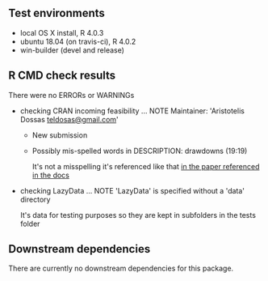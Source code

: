 ## Test environments
* local OS X install, R 4.0.3
* ubuntu 18.04 (on travis-ci), R 4.0.2
* win-builder (devel and release)

## R CMD check results
There were no ERRORs or WARNINGs

* checking CRAN incoming feasibility ... NOTE
Maintainer: 'Aristotelis Dossas <teldosas@gmail.com>'

  * New submission

  * Possibly mis-spelled words in DESCRIPTION:
  drawdowns (19:19)

    It's not a misspelling it's referenced like that [in the paper
    referenced in the docs](https://link.springer.com/article/10.1007%2Fs11269-020-02661-x)

* checking LazyData ... NOTE
  'LazyData' is specified without a 'data' directory

    It's data for testing purposes so they are kept in subfolders
    in the tests folder

## Downstream dependencies
There are currently no downstream dependencies for this package.
